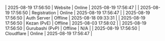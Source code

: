 | 2025-08-19 17:56:50 | Website | Online | 2025-08-19 17:56:47 |
| 2025-08-19 17:56:50 | Registration | Online | 2025-08-19 17:56:47 |
| 2025-08-19 17:56:50 | Auth Server | Offline | 2025-08-18 09:33:31 |
| 2025-08-19 17:56:50 | Kezan (PvE) | Offline | 2025-08-03 17:58:02 |
| 2025-08-19 17:56:50 | Gurubashi (PvP) | Offline | N/A |
| 2025-08-19 17:56:50 | Cloudflare | Online | 2025-08-19 17:56:47 |
